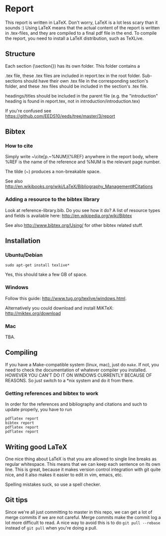 # Report

This report is written in LaTeX.
Don't worry, LaTeX is a lot less scary than it sounds :)
Using LaTeX means that the actual content of the report is written in .tex-files, and they are compiled to a final pdf file in the end.
To compile the report, you need to install a LaTeX distribution, such as TeXLive.

## Structure
Each section (\section{}) has its own folder.
This folder contains a <section>.tex file, these .tex files are included in report.tex in the root folder.
Sub-sections should have their own .tex file in the corresponding section's folder, and these .tex files should be included in the section's .tex file.

headings/titles should be included in the parent file (e.g. the "introduction" heading is found in report.tex, not in introduction/introduction.tex)

If you're confused see https://github.com/EEDS10/eeds/tree/master/3/report

## Bibtex
### How to cite
Simply write ~\cite[p.~%NUM]{%REF} anywhere in the report body, where %REF is the name of the reference and %NUM is the relevant page number.

The tilde (~) produces a non-breakable space. 

See also http://en.wikibooks.org/wiki/LaTeX/Bibliography_Management#Citations

### Adding a resource to the bibtex library
Look at reference-library.bib. Do you see how it do?
A list of resource types and fields is available here: http://en.wikipedia.org/wiki/Bibtex

See also http://www.bibtex.org/Using/ for other bibtex related stuff.

## Installation

### Ubuntu/Debian

    sudo apt-get install texlive*

Yes, this should take a few GB of space.

### Windows

Follow this guide: <http://www.tug.org/texlive/windows.html>.

Alternatively you could download and install MiKTeX: <http://miktex.org/download> 

### Mac

TBA.

## Compiling

If you have a Make-compatible system (linux, mac), just do `make`.
If not, you need to check the documentation of whatever compiler you installed.
HOWEVER YOU CAN'T DO IT ON WINDOWS CURRENTLY BECAUSE OF REASONS.
So just switch to a *nix system and do it from there.


### Getting references and bibtex to work
In order for the references and bibliography and citations and such to update properly, you have to run

    pdflatex report
    bibtex report
    pdflatex report
    pdflatex report

## Writing good LaTeX

One nice thing about LaTeX is that you are allowed to single line breaks as regular whitespace.
This means that we can keep each sentence on its own line.
This is great, because it makes version control integration with git quite nice, and it also makes it easier to edit in vim, emacs, etc.

Spelling mistakes suck, so use a spell checker.

## Git tips

Since we're all just committing to master in this repo, we can get a lot of merge commits if we are not careful.
Merge commits make the commit log a lot more difficult to read.
A nice way to avoid this is to do `git pull --rebase` instead of `git pull` when you're doing a pull.
